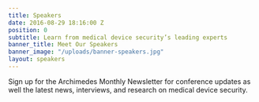 ```yaml
---
title: Speakers
date: 2016-08-29 18:16:00 Z
position: 0
subtitle: Learn from medical device security’s leading experts
banner_title: Meet Our Speakers
banner_image: "/uploads/banner-speakers.jpg"
layout: speakers
---
```


<div class="alert alert-warning" role="alert">Sign up for  the Archimedes Monthly Newsletter for conference updates as well the latest news, interviews, and research on medical device security.</div>
